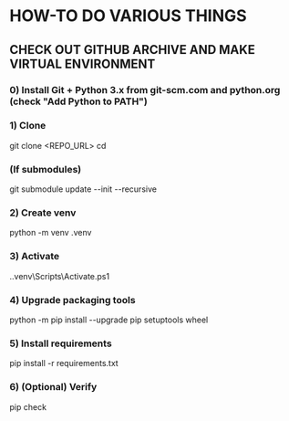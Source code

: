 # HOW-TO DO VARIOUS THINGS

## CHECK OUT GITHUB ARCHIVE AND MAKE VIRTUAL ENVIRONMENT

### 0) Install Git + Python 3.x from git-scm.com and python.org (check "Add Python to PATH")
### 1) Clone
git clone <REPO_URL>
cd <project>

### (If submodules)
git submodule update --init --recursive

### 2) Create venv
python -m venv .venv

### 3) Activate
.\.venv\Scripts\Activate.ps1

### 4) Upgrade packaging tools
python -m pip install --upgrade pip setuptools wheel

### 5) Install requirements
pip install -r requirements.txt

### 6) (Optional) Verify
pip check
